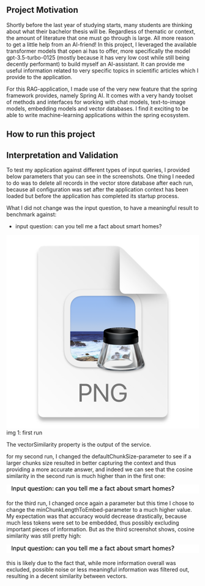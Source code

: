 ## Project Motivation

Shortly before the last year of studying starts, many
students are thinking about what their bachelor thesis
will be. Regardless of thematic or context, the amount of literature that one must go through is large. All more
reason to get a little help from an AI-friend! In this project, I leveraged the available transformer models that open ai has to
offer, more specifically the model gpt-3.5-turbo-0125 (mostly because it has very low cost while still being decently performant)
to build myself an AI-assistant. It can provide me useful information related to very specific topics in scientific articles which
I provide to the application.

For this RAG-application, I made use of the very new feature that the spring framework provides, namely Spring AI. It comes
with a very handy toolset of methods and interfaces for working with chat models, text-to-image models, embedding models
and vector databases. I find it exciting to be able to write machine-learning applications within the spring ecosystem.

## How to run this project






## Interpretation and Validation

To test my application against different types of input queries, I provided
below parameters that you can see in the screenshots. One thing I needed
to do was to delete all records in the vector store database after each run,
because all configuration was set after the application context
has been loaded but before the application has completed its startup process.

What I did not change was the input question, to have a meaningful result to benchmark against:

- input question: can you tell me a fact about smart homes?


![first_run.png](img.png)
img 1: first run 

The vectorSimilarity property is the output of the service.

for my second run, I changed the defaultChunkSize-parameter to see
if a larger chunks size resulted in better capturing the context and
thus providing a more accurate answer, and indeed we can see that
the cosine similarity in the second run is much higher than in
the first one:

![second_run.png](img_1.png)

for the third run, I changed once again a parameter but this time I chose
to change the minChunkLengthToEmbed-parameter to a much higher value. My expectation
was that accuracy would decrease drastically, because much less tokens
were set to be embedded, thus possibly excluding important pieces of
information. But as the third screenshot shows, cosine similarity was still pretty high:

![third_run.png](img_2.png)

this is likely due to the fact that, while more information overall was excluded,
possible noise or less meaningful information was filtered out, resulting in a decent similarity
between vectors.

